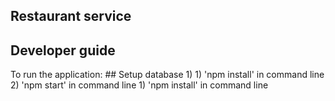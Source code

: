 ## Restaurant service 

## Developer guide

To run the application:
    ## Setup database
    1) 
    1) 'npm install' in command line
    2) 'npm start' in command line
    1) 'npm install' in command line